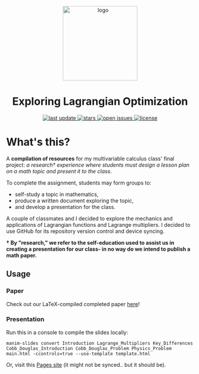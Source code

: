 <div align="center">
	<img src="assets/logo.png" alt="logo" width="200" height="auto" />
	<h1>Exploring Lagrangian Optimization</h1>
	<p>
		<a href="">
			<img src="https://img.shields.io/github/last-commit/philosolog/exploring-lagrangian-optimization" alt="last update" />
		</a>
		<a href="https://github.com/philosolog/exploring-lagrangian-optimization/stargazers">
			<img src="https://img.shields.io/github/stars/philosolog/exploring-lagrangian-optimization" alt="stars" />
		</a>
		<a href="https://github.com/philosolog/exploring-lagrangian-optimization/issues/">
			<img src="https://img.shields.io/github/issues/philosolog/exploring-lagrangian-optimization" alt="open issues" />
		</a>
		<a href="https://github.com/philosolog/exploring-lagrangian-optimization/blob/master/LICENSE">
			<img src="https://img.shields.io/github/license/philosolog/exploring-lagrangian-optimization.svg" alt="license" />
		</a>
	</p>
</div>

# What's this?
A **compilation of resources** for my multivariable calculus class' final project: *a research† experience where students must design a lesson plan on a math topic and present it to the class*.

To complete the assignment, students may form groups to:
- self-study a topic in mathematics,
- produce a written document exploring the topic,
- and develop a presentation for the class.

A couple of classmates and I decided to explore the mechanics and applications of Lagrangian functions and Lagrange multipliers. I decided to use GitHub for its repository version control and device syncing.

**† By "research," we refer to the self-education used to assist us in creating a presentation for our class- in no way do we intend to publish a math paper.**

## Usage
### Paper
Check out our LaTeX-compiled completed paper [here](https://github.com/philosolog/Exploring-Lagrangian-Optimization/blob/main/Paper/Wrapper.pdf)! 
### Presentation
Run this in a console to compile the slides locally:
```console
manim-slides convert Introduction Lagrange_Multipliers Key_Differences Cobb_Douglas_Introduction Cobb_Douglas_Problem Physics_Problem main.html -ccontrols=true --use-template template.html
```
Or, visit this [Pages site](https://philosolog.github.io/Exploring-Lagrangian-Optimization-Slides/) (it might not be synced.. but it should be).
